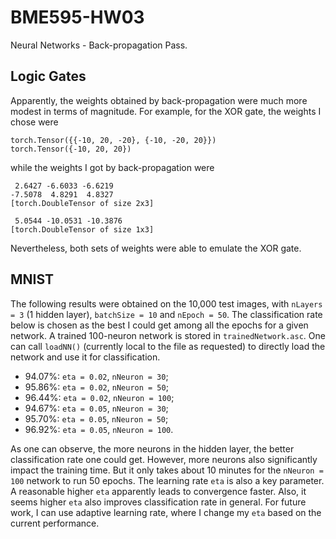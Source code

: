 # BME595-HW03
Neural Networks - Back-propagation Pass.

## Logic Gates
Apparently, the weights obtained by back-propagation were much more modest in terms of magnitude. For example, for the XOR gate, the weights I chose were
```
torch.Tensor({{-10, 20, -20}, {-10, -20, 20}})
torch.Tensor({-10, 20, 20})
```
while the weights I got by back-propagation were
```
 2.6427 -6.6033 -6.6219
-7.5078  4.8291  4.8327
[torch.DoubleTensor of size 2x3]

 5.0544 -10.0531 -10.3876
[torch.DoubleTensor of size 1x3]
```
Nevertheless, both sets of weights were able to emulate the XOR gate.
## MNIST
The following results were obtained on the 10,000 test images, with `nLayers = 3` (1 hidden layer), `batchSize = 10` and `nEpoch = 50`. The classification rate below is chosen as the best I could get among all the epochs for a given network. A trained 100-neuron network is stored in `trainedNetwork.asc`. One can call `loadNN()` (currently local to the file as requested) to directly load the network and use it for classification.

 - 94.07%: `eta = 0.02`, `nNeuron = 30`;
 - 95.86%: `eta = 0.02`, `nNeuron = 50`;
 - 96.44%: `eta = 0.02`, `nNeuron = 100`;
 - 94.67%: `eta = 0.05`, `nNeuron = 30`;
 - 95.70%: `eta = 0.05`, `nNeuron = 50`;
 - 96.92%: `eta = 0.05`, `nNeuron = 100`.

As one can observe, the more neurons in the hidden layer, the better classification rate one could get. However, more neurons also significantly impact the training time. But it only takes about 10 minutes for the `nNeuron = 100` network to run 50 epochs.
The learning rate `eta` is also a key parameter. A reasonable higher `eta` apparently leads to convergence faster. Also, it seems higher `eta` also improves classification rate in general.
For future work, I can use adaptive learning rate, where I change my `eta` based on the current performance.